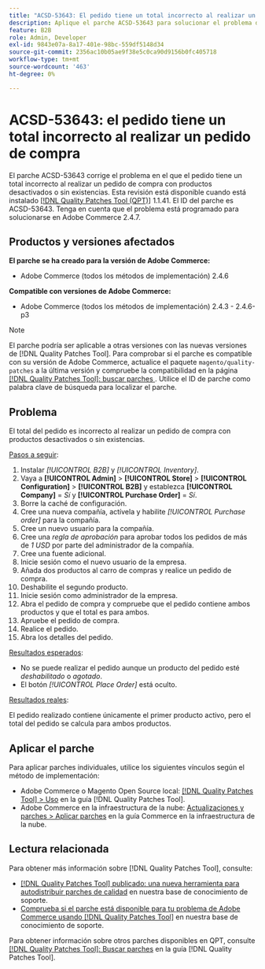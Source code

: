 ```yaml
---
title: "ACSD-53643: El pedido tiene un total incorrecto al realizar un pedido de compra"
description: Aplique el parche ACSD-53643 para solucionar el problema de Adobe Commerce en el que el pedido tiene un total incorrecto al realizar un pedido de compra con productos desactivados o sin existencias.
feature: B2B
role: Admin, Developer
exl-id: 9843e07a-8a17-401e-98bc-559df5148d34
source-git-commit: 2356ac10b05ae9f38e5c0ca90d9156b0fc405718
workflow-type: tm+mt
source-wordcount: '463'
ht-degree: 0%

---
```


# ACSD-53643: el pedido tiene un total incorrecto al realizar un pedido de compra

El parche ACSD-53643 corrige el problema en el que el pedido tiene un total incorrecto al realizar un pedido de compra con productos desactivados o sin existencias. Esta revisión está disponible cuando está instalado [[!DNL Quality Patches Tool (QPT)]](/help/announcements/adobe-commerce-announcements/magento-quality-patches-released-new-tool-to-self-serve-quality-patches.md) 1.1.41. El ID del parche es ACSD-53643. Tenga en cuenta que el problema está programado para solucionarse en Adobe Commerce 2.4.7.

## Productos y versiones afectados

**El parche se ha creado para la versión de Adobe Commerce:**

* Adobe Commerce (todos los métodos de implementación) 2.4.6

**Compatible con versiones de Adobe Commerce:**

* Adobe Commerce (todos los métodos de implementación) 2.4.3 - 2.4.6-p3

>[!NOTE]
>
>El parche podría ser aplicable a otras versiones con las nuevas versiones de [!DNL Quality Patches Tool]. Para comprobar si el parche es compatible con su versión de Adobe Commerce, actualice el paquete `magento/quality-patches` a la última versión y compruebe la compatibilidad en la página [[!DNL Quality Patches Tool]: buscar parches ](https://experienceleague.adobe.com/tools/commerce-quality-patches/index.html?lang=es). Utilice el ID de parche como palabra clave de búsqueda para localizar el parche.

## Problema

El total del pedido es incorrecto al realizar un pedido de compra con productos desactivados o sin existencias.

<u>Pasos a seguir</u>:

1. Instalar *[!UICONTROL B2B]* y *[!UICONTROL Inventory]*.
1. Vaya a **[!UICONTROL Admin]** > **[!UICONTROL Store]** > **[!UICONTROL Configuration]** > **[!UICONTROL B2B]** y establezca **[!UICONTROL Company]** = *Sí* y **[!UICONTROL Purchase Order]** = *Sí*.
1. Borre la caché de configuración.
1. Cree una nueva compañía, actívela y habilite *[!UICONTROL Purchase order]* para la compañía.
1. Cree un nuevo usuario para la compañía.
1. Cree una *regla de aprobación* para aprobar todos los pedidos de más de *1 USD* por parte del administrador de la compañía.
1. Cree una fuente adicional.
1. Inicie sesión como el nuevo usuario de la empresa.
1. Añada dos productos al carro de compras y realice un pedido de compra.
1. Deshabilite el segundo producto.
1. Inicie sesión como administrador de la empresa.
1. Abra el pedido de compra y compruebe que el pedido contiene ambos productos y que el total es para ambos.
1. Apruebe el pedido de compra.
1. Realice el pedido.
1. Abra los detalles del pedido.

<u>Resultados esperados</u>:

* No se puede realizar el pedido aunque un producto del pedido esté *deshabilitado* o *agotado*.
* El botón *[!UICONTROL Place Order]* está oculto.

<u>Resultados reales</u>:

El pedido realizado contiene únicamente el primer producto activo, pero el total del pedido se calcula para ambos productos.

## Aplicar el parche

Para aplicar parches individuales, utilice los siguientes vínculos según el método de implementación:

* Adobe Commerce o Magento Open Source local: [[!DNL Quality Patches Tool] > Uso](https://experienceleague.adobe.com/docs/commerce-operations/tools/quality-patches-tool/usage.html?lang=es) en la guía [!DNL Quality Patches Tool].
* Adobe Commerce en la infraestructura de la nube: [Actualizaciones y parches > Aplicar parches](https://experienceleague.adobe.com/docs/commerce-cloud-service/user-guide/develop/upgrade/apply-patches.html?lang=es) en la guía Commerce en la infraestructura de la nube.

## Lectura relacionada

Para obtener más información sobre [!DNL Quality Patches Tool], consulte:

* [[!DNL Quality Patches Tool] publicado: una nueva herramienta para autodistribuir parches de calidad](/help/announcements/adobe-commerce-announcements/magento-quality-patches-released-new-tool-to-self-serve-quality-patches.md) en nuestra base de conocimiento de soporte.
* [Comprueba si el parche está disponible para tu problema de Adobe Commerce usando [!DNL Quality Patches Tool]](/help/support-tools/patches-available-in-qpt-tool/check-patch-for-magento-issue-with-magento-quality-patches.md) en nuestra base de conocimiento de soporte.

Para obtener información sobre otros parches disponibles en QPT, consulte [[!DNL Quality Patches Tool]: Buscar parches](https://experienceleague.adobe.com/tools/commerce-quality-patches/index.html?lang=es) en la guía [!DNL Quality Patches Tool].
